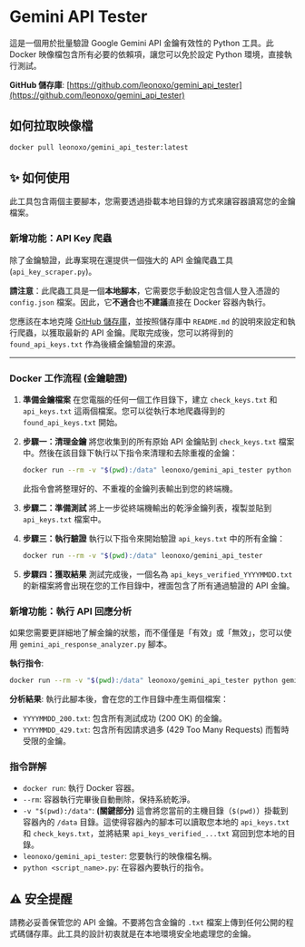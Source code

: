 # Gemini API Tester

這是一個用於批量驗證 Google Gemini API 金鑰有效性的 Python 工具。此 Docker 映像檔包含所有必要的依賴項，讓您可以免於設定 Python 環境，直接執行測試。

**GitHub 儲存庫**: [https://github.com/leonoxo/gemini_api_tester](https://github.com/leonoxo/gemini_api_tester)

## 如何拉取映像檔

```bash
docker pull leonoxo/gemini_api_tester:latest
```

## ✨ 如何使用

此工具包含兩個主要腳本，您需要透過掛載本地目錄的方式來讓容器讀寫您的金鑰檔案。

### 新增功能：API Key 爬蟲

除了金鑰驗證，此專案現在還提供一個強大的 API 金鑰爬蟲工具 (`api_key_scraper.py`)。

**請注意**：此爬蟲工具是一個**本地腳本**，它需要您手動設定包含個人登入憑證的 `config.json` 檔案。因此，它**不適合**也**不建議**直接在 Docker 容器內執行。

您應該在本地克隆 [GitHub 儲存庫](https://github.com/leonoxo/gemini_api_tester)，並按照儲存庫中 `README.md` 的說明來設定和執行爬蟲，以獲取最新的 API 金鑰。爬取完成後，您可以將得到的 `found_api_keys.txt` 作為後續金鑰驗證的來源。

---

### Docker 工作流程 (金鑰驗證)

1.  **準備金鑰檔案**
    在您電腦的任何一個工作目錄下，建立 `check_keys.txt` 和 `api_keys.txt` 這兩個檔案。您可以從執行本地爬蟲得到的 `found_api_keys.txt` 開始。

2.  **步驟一：清理金鑰**
    將您收集到的所有原始 API 金鑰貼到 `check_keys.txt` 檔案中。然後在該目錄下執行以下指令來清理和去除重複的金鑰：
    ```bash
    docker run --rm -v "$(pwd):/data" leonoxo/gemini_api_tester python check_for_duplicate_keys.py
    ```
    此指令會將整理好的、不重複的金鑰列表輸出到您的終端機。

3.  **步驟二：準備測試**
    將上一步從終端機輸出的乾淨金鑰列表，複製並貼到 `api_keys.txt` 檔案中。

4.  **步驟三：執行驗證**
    執行以下指令來開始驗證 `api_keys.txt` 中的所有金鑰：
    ```bash
    docker run --rm -v "$(pwd):/data" leonoxo/gemini_api_tester
    ```

5.  **步驟四：獲取結果**
    測試完成後，一個名為 `api_keys_verified_YYYYMMDD.txt` 的新檔案將會出現在您的工作目錄中，裡面包含了所有通過驗證的 API 金鑰。

### 新增功能：執行 API 回應分析

如果您需要更詳細地了解金鑰的狀態，而不僅僅是「有效」或「無效」，您可以使用 `gemini_api_response_analyzer.py` 腳本。

**執行指令**:
```bash
docker run --rm -v "$(pwd):/data" leonoxo/gemini_api_tester python gemini_api_response_analyzer.py
```

**分析結果**:
執行此腳本後，會在您的工作目錄中產生兩個檔案：
-   `YYYYMMDD_200.txt`: 包含所有測試成功 (200 OK) 的金鑰。
-   `YYYYMMDD_429.txt`: 包含所有因請求過多 (429 Too Many Requests) 而暫時受限的金鑰。

### 指令詳解

-   `docker run`: 執行 Docker 容器。
-   `--rm`: 容器執行完畢後自動刪除，保持系統乾淨。
-   `-v "$(pwd):/data"`: **(關鍵部分)** 這會將您當前的主機目錄（`$(pwd)`）掛載到容器內的 `/data` 目錄。這使得容器內的腳本可以讀取您本地的 `api_keys.txt` 和 `check_keys.txt`，並將結果 `api_keys_verified_...txt` 寫回到您本地的目錄。
-   `leonoxo/gemini_api_tester`: 您要執行的映像檔名稱。
-   `python <script_name>.py`: 在容器內要執行的指令。

## ⚠️ 安全提醒

請務必妥善保管您的 API 金鑰。不要將包含金鑰的 `.txt` 檔案上傳到任何公開的程式碼儲存庫。此工具的設計初衷就是在本地環境安全地處理您的金鑰。